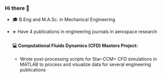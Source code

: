 ### Hi there 👋

- 🎓 B.Eng and M.A.Sc. in Mechanical Engineering
- ✈️ Have 4 publications in engineering journals in aerospace research

  #### 💻 Computational Fluids Dynamics (CFD) Masters Project:
  - Wrote post-processing scripts for Star-CCM+ CFD simulations in MATLAB to process and visualize data for several engineering publications


<!--
**michael-varacalli/michael-varacalli** is a ✨ _special_ ✨ repository because its `README.md` (this file) appears on your GitHub profile.

Here are some ideas to get you started:

- 🔭 I’m currently working on ...
- 🌱 I’m currently learning ...
- 👯 I’m looking to collaborate on ...
- 🤔 I’m looking for help with ...
- 💬 Ask me about ...
- 📫 How to reach me: ...
- 😄 Pronouns: ...
- ⚡ Fun fact: ...
-->
